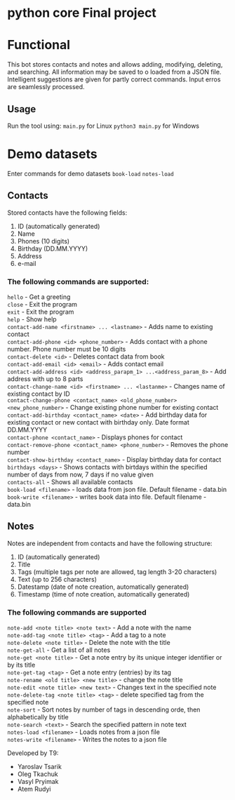 # python core Final project 

# Functional
This bot stores contacts and notes and allows adding, modifying, deleting, and searching. All information may be saved to o loaded from a JSON file. Intelligent suggestions are given for partly correct commands. Input erros are seamlessly processed.

## Usage
Run the tool using:
`main.py` for Linux
`python3 main.py` for Windows

# Demo datasets
Enter commands for demo datasets
`book-load`
`notes-load`

## Contacts
Stored contacts have the following fields:
1. ID (automatically generated)
2. Name
3. Phones (10 digits)
4. Birthday (DD.MM.YYYY)
5. Address
6. e-mail

### The following commands are supported:
`hello` - Get a greeting    
`close` - Exit the program    
`exit` - Exit the program   
`help` - Show help    
`contact-add-name <firstname> ... <lastname>` - Adds name to existing contact    
`contact-add-phone <id> <phone_number>` - Adds contact with a phone number. Phone number must be 10 digits    
`contact-delete <id>` - Deletes contact data from book    
`contact-add-email <id> <email>` - Adds contact email    
`contact-add-address <id> <address_parapm_1> ...<address_param_8>` - Add address with up to 8 parts    
`contact-change-name <id> <firstname> ... <lastanme>` - Changes name of existing contact by ID    
`contact-change-phone <contact_name> <old_phone_number> <new_phone_number>` - Change existing phone number for existing contact    
`contact-add-birthday <contact_name> <date>` - Add birthday data for existing contact or new contact with birthday only. Date format DD.MM.YYYY    
`contact-phone <contact_name>` - Displays phones for contact    
`contact-remove-phone <contact_name> <phone_number>` - Removes the phone number    
`contact-show-birthday <contact_name>` - Display birthday data for contact    
`birthdays <days>` - Shows contacts with birtdays within the specified number of days from now, 7 days if no value given    
`contacts-all` - Shows all available contacts    
`book-load <filename>` - loads data from json file. Default filename - data.bin    
`book-write <filename>` - writes book data into file. Default filename - data.bin    

## Notes
Notes are independent from contacts and have the following structure:
1. ID (automatically generated)
2. Title
3. Tags (multiple tags per note are allowed, tag length 3-20 characters)
4. Text (up to 256 characters)
5. Datestamp (date of note creation, automatically generated)
6. Timestamp (time of note creation, automatically generated)

### The following commands are supported
`note-add <note title> <note text>` - Add a note with the name    
`note-add-tag <note title> <tag>` - Add a tag to a note    
`note-delete <note title>` - Delete the note with the title    
`note-get-all` - Get a list of all notes    
`note-get <note title>` - Get a note entry by its unique integer identifier or by its title      
`note-get-tag <tag>` - Get a note entry (entries) by its tag       
`note-rename <old title> <new title>` - change the note title    
`note-edit <note title> <new text>` - Changes text in the specified note    
`note-delete-tag <note title> <tag>` - delete specified tag from the specified note    
`note-sort` - Sort notes by number of tags in descending orde, then alphabetically by title    
`note-search <text>` - Search the specified pattern in note text         
`notes-load <filename>` - Loads notes from a json file      
`notes-write <filename>` - Writes the notes to a json file     

Developed by T9:
- Yaroslav Tsarik
- Oleg Tkachuk
- Vasyl Pryimak
- Atem Rudyi
